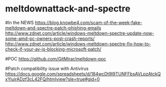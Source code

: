 # meltdownattack-and-spectre

#In the NEWS
https://blog.knowbe4.com/scam-of-the-week-fake-meltdown-and-spectre-patch-phishing-emails
http://www.zdnet.com/article/windows-meltdown-spectre-update-now-some-amd-pc-owners-post-crash-reports/
http://www.zdnet.com/article/windows-meltdown-spectre-fix-how-to-check-if-your-av-is-blocking-microsoft-patch/

#POC
https://github.com/GitMirar/meltdown-poc 


#Patch compatibility issue with Antivirus
https://docs.google.com/spreadsheets/d/184wcDt9I9TUNFFbsAVLpzAtckQxYiuirADzf3cL42FQ/htmlview?sle=true#gid=0

